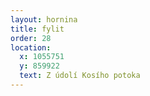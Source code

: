 ```yaml
---
layout: hornina
title: fylit
order: 28
location:
  x: 1055751
  y: 859922
  text: Z údolí Kosího potoka
---
```


